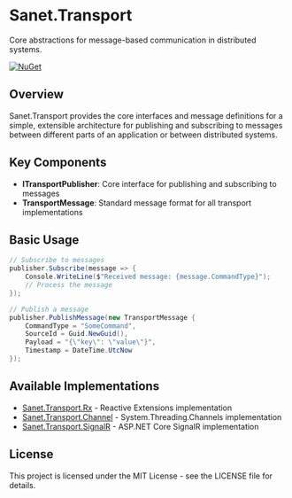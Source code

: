 # Sanet.Transport

Core abstractions for message-based communication in distributed systems.

[![NuGet](https://img.shields.io/nuget/v/Sanet.Transport?logo=nuget)](https://www.nuget.org/packages/Sanet.Transport/)

## Overview

Sanet.Transport provides the core interfaces and message definitions for a simple, extensible architecture for publishing and subscribing to messages between different parts of an application or between distributed systems.

## Key Components

- **ITransportPublisher**: Core interface for publishing and subscribing to messages
- **TransportMessage**: Standard message format for all transport implementations

## Basic Usage

```csharp
// Subscribe to messages
publisher.Subscribe(message => {
    Console.WriteLine($"Received message: {message.CommandType}");
    // Process the message
});

// Publish a message
publisher.PublishMessage(new TransportMessage {
    CommandType = "SomeCommand",
    SourceId = Guid.NewGuid(),
    Payload = "{\"key\": \"value\"}",
    Timestamp = DateTime.UtcNow
});
```

## Available Implementations

- [Sanet.Transport.Rx](https://www.nuget.org/packages/Sanet.Transport.Rx/) - Reactive Extensions implementation
- [Sanet.Transport.Channel](https://www.nuget.org/packages/Sanet.Transport.Channel/) - System.Threading.Channels implementation
- [Sanet.Transport.SignalR](https://www.nuget.org/packages/Sanet.Transport.SignalR/) - ASP.NET Core SignalR implementation

## License

This project is licensed under the MIT License - see the LICENSE file for details.
